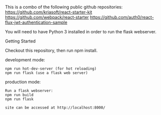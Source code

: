 This is a combo of the following public github repositories:
https://github.com/kriasoft/react-starter-kit
https://github.com/webpack/react-starter
https://github.com/auth0/react-flux-jwt-authentication-sample

You will need to have Python 3 installed in order to run the flask webserver.

Getting Started

Checkout this repository, then run npm install.

development mode:

```
npm run hot-dev-server (for hot reloading)
npm run flask (use a flask web server)
```

production mode:

```
Run a flask webserver:
npm run build
npm run flask 

site can be accessed at http://localhost:8000/

```
